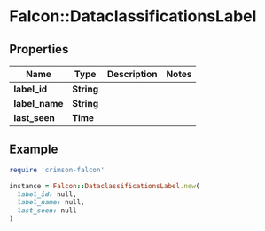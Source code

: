 # Falcon::DataclassificationsLabel

## Properties

| Name | Type | Description | Notes |
| ---- | ---- | ----------- | ----- |
| **label_id** | **String** |  |  |
| **label_name** | **String** |  |  |
| **last_seen** | **Time** |  |  |

## Example

```ruby
require 'crimson-falcon'

instance = Falcon::DataclassificationsLabel.new(
  label_id: null,
  label_name: null,
  last_seen: null
)
```

